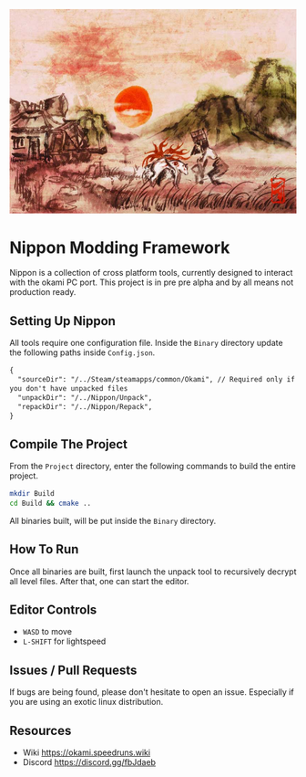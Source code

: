 ![](README.jpg)

# Nippon Modding Framework

Nippon is a collection of cross platform tools, currently designed to interact with the okami PC port. This project is in pre pre alpha and by all means not production ready. 

## Setting Up Nippon

All tools require one configuration file. Inside the `Binary` directory update the following paths inside `Config.json`.

```jsonc
{
  "sourceDir": "/../Steam/steamapps/common/Okami", // Required only if you don't have unpacked files
  "unpackDir": "/../Nippon/Unpack",
  "repackDir": "/../Nippon/Repack",
}
```

## Compile The Project

From the `Project` directory, enter the following commands to build the entire project.

```sh
mkdir Build
cd Build && cmake ..
```

All binaries built, will be put inside the `Binary` directory.

## How To Run

Once all binaries are built, first launch the unpack tool to recursively decrypt all level files. After that, one can start the editor.

## Editor Controls

- `WASD` to move
- `L-SHIFT` for lightspeed

## Issues / Pull Requests

If bugs are being found, please don't hesitate to open an issue. Especially if you are using an exotic linux distribution.

## Resources

- Wiki https://okami.speedruns.wiki
- Discord https://discord.gg/fbJdaeb
